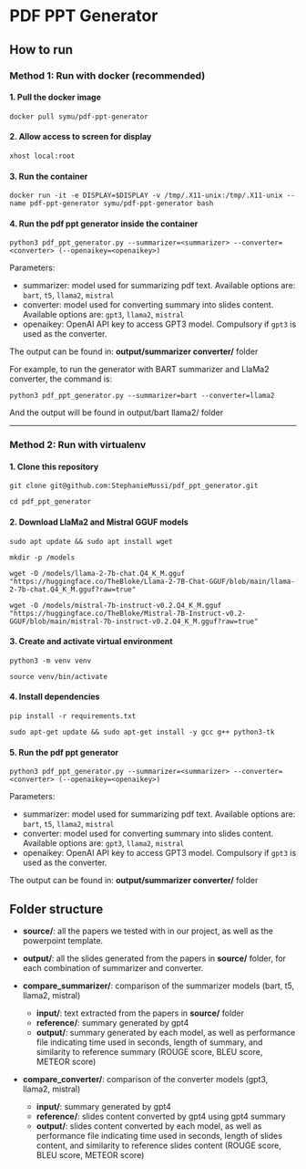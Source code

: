 # PDF PPT Generator

## How to run
### Method 1: Run with docker (recommended)
#### 1. Pull the docker image

`docker pull symu/pdf-ppt-generator`
#### 2. Allow access to screen for display

`xhost local:root`
#### 3. Run the container

`docker run -it -e DISPLAY=$DISPLAY -v /tmp/.X11-unix:/tmp/.X11-unix --name pdf-ppt-generator symu/pdf-ppt-generator bash`
#### 4. Run the pdf ppt generator inside the container
`python3 pdf_ppt_generator.py --summarizer=<summarizer> --converter=<converter> (--openaikey=<openaikey>)`

Parameters:
* summarizer: model used for summarizing pdf text. Available options are: `bart`, `t5`, `llama2`, `mistral`
* converter: model used for converting summary into slides content. Available options are: `gpt3`, `llama2`, `mistral`
* openaikey: OpenAI API key to access GPT3 model. Compulsory if `gpt3` is used as the converter.

The output can be found in: **output/summarizer converter/** folder

For example, to run the generator with BART summarizer and LlaMa2 converter, the command is:

`python3 pdf_ppt_generator.py --summarizer=bart --converter=llama2`

And the output will be found in output/bart llama2/ folder

***

### Method 2: Run with virtualenv
#### 1. Clone this repository

`git clone git@github.com:StephanieMussi/pdf_ppt_generator.git`

`cd pdf_ppt_generator`

#### 2. Download LlaMa2 and Mistral GGUF models

`sudo apt update && sudo apt install wget`

`mkdir -p /models`

`wget -O /models/llama-2-7b-chat.Q4_K_M.gguf "https://huggingface.co/TheBloke/Llama-2-7B-Chat-GGUF/blob/main/llama-2-7b-chat.Q4_K_M.gguf?raw=true"`

`wget -O /models/mistral-7b-instruct-v0.2.Q4_K_M.gguf "https://huggingface.co/TheBloke/Mistral-7B-Instruct-v0.2-GGUF/blob/main/mistral-7b-instruct-v0.2.Q4_K_M.gguf?raw=true"`

#### 3. Create and activate virtual environment

`python3 -m venv venv`

`source venv/bin/activate`
#### 4. Install dependencies
`pip install -r requirements.txt`

`sudo apt-get update && sudo apt-get install -y gcc g++ python3-tk`
#### 5. Run the pdf ppt generator
`python3 pdf_ppt_generator.py --summarizer=<summarizer> --converter=<converter> (--openaikey=<openaikey>)`

Parameters:
* summarizer: model used for summarizing pdf text. Available options are: `bart`, `t5`, `llama2`, `mistral`
* converter: model used for converting summary into slides content. Available options are: `gpt3`, `llama2`, `mistral`
* openaikey: OpenAI API key to access GPT3 model. Compulsory if `gpt3` is used as the converter.

The output can be found in: **output/summarizer converter/** folder

## Folder structure

* **source/**: all the papers we tested with in our project, as well as the powerpoint template.
* **output/**: all the slides generated from the papers in **source/** folder, for each combination of summarizer and converter.
* **compare_summarizer/**: comparison of the summarizer models (bart, t5, llama2, mistral)
    * **input/**: text extracted from the papers in **source/** folder
    * **reference/**: summary generated by gpt4
    * **output/**: summary generated by each model, as well as performance file indicating time used in seconds, length of summary, and similarity to reference summary (ROUGE score, BLEU score, METEOR score)
    
* **compare_converter/**: comparison of the converter models (gpt3, llama2, mistral)
    * **input/**: summary generated by gpt4
    * **reference/**: slides content converted by gpt4 using gpt4 summary
    * **output/**: slides content converted by each model, as well as performance file indicating time used in seconds, length of slides content, and similarity to reference slides content (ROUGE score, BLEU score, METEOR score)
    

